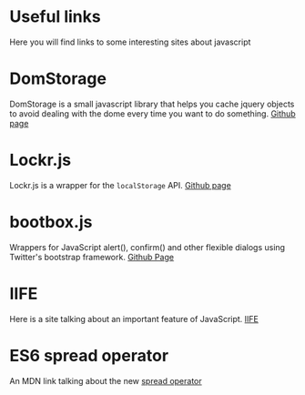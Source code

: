 # Useful links
Here you will find links to some interesting sites about javascript

# DomStorage 
DomStorage is a small javascript library that helps you cache jquery objects to avoid dealing with the dome every time you want to do something. [Github page](https://github.com/kounelios13/Dom-Storage)

# Lockr.js
Lockr.js is a wrapper for the `localStorage` API. [Github page](https://github.com/tsironis/lockr)

# bootbox.js
Wrappers for JavaScript alert(), confirm() and other flexible dialogs using Twitter's bootstrap framework.
[Github Page](https://github.com/makeusabrew/bootbox)

# IIFE
Here is a site talking about an important feature of JavaScript. [IIFE](http://benalman.com/news/2010/11/immediately-invoked-function-expression/)
# ES6 spread operator
An MDN link talking about the new [spread operator](https://developer.mozilla.org/en-US/docs/Web/JavaScript/Reference/Operators/Spread_operator)


